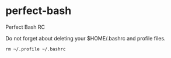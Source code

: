 # perfect-bash
Perfect Bash RC

Do not forget about deleting your $HOME/.bashrc and profile files.

```
rm ~/.profile ~/.bashrc
```

